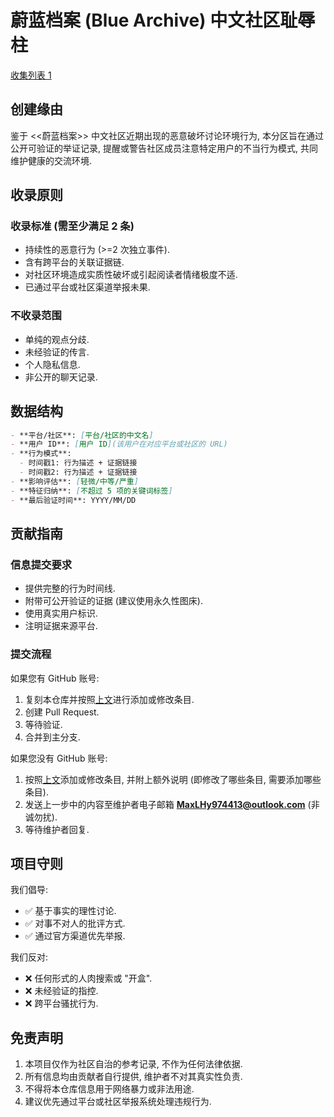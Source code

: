 # 蔚蓝档案 (Blue Archive) 中文社区耻辱柱

[收集列表 1](list_01.md)

## 创建缘由

鉴于 <<蔚蓝档案>> 中文社区近期出现的恶意破坏讨论环境行为, 本分区旨在通过公开可验证的举证记录, 提醒或警告社区成员注意特定用户的不当行为模式, 共同维护健康的交流环境.

## 收录原则

### 收录标准 (需至少满足 2 条)

- 持续性的恶意行为 (>=2 次独立事件).
- 含有跨平台的关联证据链.
- 对社区环境造成实质性破坏或引起阅读者情绪极度不适.
- 已通过平台或社区渠道举报未果.

### 不收录范围

- 单纯的观点分歧.
- 未经验证的传言.
- 个人隐私信息.
- 非公开的聊天记录.

## 数据结构

```markdown
- **平台/社区**: [平台/社区的中文名]
- **用户 ID**: [用户 ID](该用户在对应平台或社区的 URL)
- **行为模式**: 
  - 时间戳1: 行为描述 + 证据链接
  - 时间戳2: 行为描述 + 证据链接
- **影响评估**: [轻微/中等/严重]
- **特征归纳**: [不超过 5 项的关键词标签]
- **最后验证时间**: YYYY/MM/DD
```

## 贡献指南

### 信息提交要求

- 提供完整的行为时间线.
- 附带可公开验证的证据 (建议使用永久性图床).
- 使用真实用户标识.
- 注明证据来源平台.

### 提交流程

如果您有 GitHub 账号:

1. 复刻本仓库并按照[上文](#数据结构)进行添加或修改条目.
2. 创建 Pull Request.
3. 等待验证.
4. 合并到主分支.

如果您没有 GitHub 账号:

1. 按照[上文](#数据结构)添加或修改条目, 并附上额外说明 (即修改了哪些条目, 需要添加哪些条目).
2. 发送上一步中的内容至维护者电子邮箱 **MaxLHy974413@outlook.com** (非诚勿扰).
3. 等待维护者回复.

## 项目守则

我们倡导:

- ✅ 基于事实的理性讨论.
- ✅ 对事不对人的批评方式.
- ✅ 通过官方渠道优先举报.

我们反对:

- ❌ 任何形式的人肉搜索或 "开盒".
- ❌ 未经验证的指控.
- ❌ 跨平台骚扰行为.

## 免责声明

1. 本项目仅作为社区自治的参考记录, 不作为任何法律依据.
2. 所有信息均由贡献者自行提供, 维护者不对其真实性负责.
3. 不得将本仓库信息用于网络暴力或非法用途.
4. 建议优先通过平台或社区举报系统处理违规行为.
